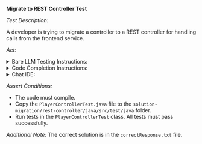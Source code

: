 **Migrate to REST Controller Test**

*Test Description:*

A developer is trying to migrate a controller to a REST controller for handling calls from the frontend service.

*Act:*

<details>
<summary>Bare LLM Testing Instructions:</summary>

- Open the `prompt.txt` file.
- Copy a question located in the `prompt.txt` file to the chat window.
- Submit the question.
- Open the project `solution-migration/rest-controller/java`.
- Open the `PlayerController` class.
- Change the `PlayerController` implementation to the suggested implementation.
- Add all necessary imports.
</details>

<details>
<summary>Code Completion Instructions:</summary>

- Open the project `solution-migration/rest-controller/java`.
- Open the `PlayerController` class.
- Remove the following code:

    ```java
    import org.springframework.stereotype.Controller;
    import org.springframework.ui.Model;
    ```

- Add the following code before the `PlayerController` class definition:

    ```java
    import org.springframework.http.*;
    ```

- Remove the following annotation:

    ```java
    @Controller
    ```

- Add the following annotation to the `PlayerController` class:

    ```java
    @RestController
    ```

- Remove the inner implementation of the `PlayerController` class.
- Move the cursor to the beginning of the inner implementation of the `PlayerController` class.
- Accept a sequence of suggestions using the TAB and ENTER keys.
</details>

<details>
<summary>Chat IDE:</summary>

- Open the project `solution-migration/rest-controller/java`.
- Open the `PlayerController` class.
- Type the following in the chat window:

    > Rewrite the PlayerController as a REST controller that responds with JSON data using Spring Web. Apply ResponseEntity where required

- Change the `PlayerController` implementation to the suggested implementation.
- Add all necessary imports.
</details>

*Assert Conditions:*
- The code must compile.
- Copy the `PlayerControllerTest.java` file to the `solution-migration/rest-controller/java/src/test/java` folder.
- Run tests in the `PlayerControllerTest` class. All tests must pass successfully.

*Additional Note:* The correct solution is in the `correctResponse.txt` file.